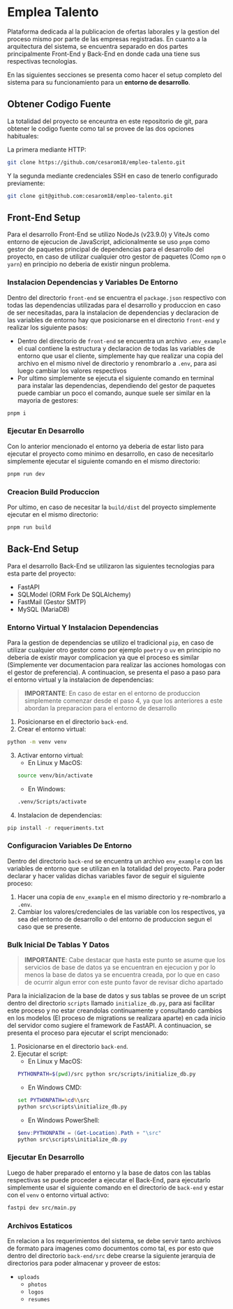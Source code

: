 # Emplea Talento
Plataforma dedicada al la publicacion de ofertas laborales y la gestion del proceso mismo por parte de las empresas registradas. En cuanto a la arquitectura del sistema, se encuentra separado en dos partes principalmente Front-End y Back-End en donde cada una tiene sus respectivas tecnologias.

En las siguientes secciones se presenta como hacer el setup completo del sistema para su funcionamiento para un **entorno de desarrollo**.

## Obtener Codigo Fuente
La totalidad del proyecto se enceuntra en este repositorio de git, para obtener le codigo fuente como tal se provee de las dos opciones habituales:

La primera mediante HTTP:
```sh
git clone https://github.com/cesarom18/empleo-talento.git
```

Y la segunda mediante credenciales SSH en caso de tenerlo configurado previamente:
```sh
git clone git@github.com:cesarom18/empleo-talento.git
```

## Front-End Setup
Para el desarrollo Front-End se utilizo NodeJs (v23.9.0) y ViteJs como entorno de ejecucion de JavaScript, adicionalmente se uso `pnpm` como gestor de paquetes principal de dependencias para el desarrollo del proyecto, en caso de utilizar cualquier otro gestor de paquetes (Como `npm` o `yarn`) en principio no deberia de existir ningun problema.

### Instalacion Dependencias y Variables De Entorno
Dentro del directorio `front-end` se encuentra el `package.json` respectivo con todas las dependencias utilizadas para el desarrollo y produccion en caso de ser necesitadas, para la instalacion de dependencias y declaracion de las variables de entorno hay que posicionarse en el directorio `front-end` y realizar los siguiente pasos:

- Dentro del directorio de  `front-end` se encuentra un archivo `.env_example` el cual contiene la estructura y declaracion de todas las variables de entorno que usar el cliente, simplemente hay que realizar una copia del archivo en el mismo nivel de directorio y renombrarlo a `.env`, para asi luego cambiar los valores respectivos
- Por ultimo simplemente se ejecuta el siguiente comando en terminal para instalar las dependencias, dependiendo del gestor de paquetes puede cambiar un poco el comando, aunque suele ser similar en la mayoria de gestores:

```sh
pnpm i
```

### Ejecutar En Desarrollo
Con lo anterior mencionado el entorno ya deberia de estar listo para ejecutar el proyecto como minimo en desarrollo, en caso de necesitarlo simplemente ejecutar el siguiente comando en el mismo directorio:

```sh
pnpm run dev
```

### Creacion Build Produccion
Por ultimo, en caso de necesitar la `build/dist` del proyecto simplemente ejecutar en el mismo directorio:

```sh
pnpm run build
```

## Back-End Setup
Para el desarrollo Back-End se utilizaron las siguientes tecnologias para esta parte del proyecto:
- FastAPI
- SQLModel (ORM Fork De SQLAlchemy)
- FastMail (Gestor SMTP)
- MySQL (MariaDB)

### Entorno Virtual Y Instalacion Dependencias
Para la gestion de dependencias se utilizo el tradicional `pip`, en caso de utilizar cualquier otro gestor como por ejemplo `poetry` o `uv` en principio no deberia de existir mayor complicacion ya que el proceso es similar (Simplemente ver documentacion para realizar las acciones homologas con el gestor de preferencia). A continuacion, se presenta el paso a paso para el entorno virtual y la instalacion de dependencias:

> **IMPORTANTE**: En caso de estar en el entorno de produccion simplemente comenzar desde el paso 4, ya que los anteriores a este abordan la preparacion para el entorno de desarrollo

1. Posicionarse en el directorio `back-end`.
2. Crear el entorno virtual:
```sh
python -m venv venv
```
3. Activar entorno virtual:
    - En Linux y MacOS:
    ```sh
    source venv/bin/activate
    ```
    - En Windows:
    ```sh
    .venv/Scripts/activate
    ```
4. Instalacion de dependencias:
```sh
pip install -r requeriments.txt
```

### Configuracion Variables De Entorno
Dentro del directorio `back-end` se encuentra un archivo `env_example` con las variables de entorno que se utilizan en la totalidad del proyecto. Para poder declarar y hacer validas dichas variables favor de seguir el siguiente proceso:

1. Hacer una copia de `env_example` en el mismo directorio y re-nombrarlo a `.env`.
2. Cambiar los valores/credenciales de las variable con los respectivos, ya sea del entorno de desarrollo o del entorno de produccion segun el caso que se presente.

### Bulk Inicial De Tablas Y Datos
> **IMPORTANTE**: Cabe destacar que hasta este punto se asume que los servicios de base de datos ya se encuentran en ejecucion y por lo menos la base de datos ya se encuentra creada, por lo que en caso de ocurrir algun error con este punto favor de revisar dicho apartado

Para la inicializacion de la base de datos y sus tablas se provee de un script dentro del directorio `scripts` llamado `initialize_db.py`, para asi facilitar este proceso y no estar creandolas continuamente y consultando cambios en los modelos (El proceso de migrations se realizara aparte) en cada inicio del servidor como sugiere el framework de FastAPI. A continuacion, se presenta el proceso para ejecutar el script mencionado:

1. Posicionarse en el directorio `back-end`.
2. Ejecutar el script:
    - En Linux y MacOS:
    ```sh
    PYTHONPATH=$(pwd)/src python src/scripts/initialize_db.py
    ```
    - En Windows CMD:
    ```cmd
    set PYTHONPATH=%cd%\src
    python src\scripts\initialize_db.py
    ```
    - En Windows PowerShell:
    ```powershell
    $env:PYTHONPATH = (Get-Location).Path + "\src"
    python src\scripts\initialize_db.py
    ```

### Ejecutar En Desarrollo
Luego de haber preparado el entorno y la base de datos con las tablas respectivas se puede proceder a ejecutar el Back-End, para ejecutarlo simplemente usar el siguiente comando en el directorio de `back-end` y estar con el `venv` o entorno virtual activo:
```sh
fastpi dev src/main.py
```

### Archivos Estaticos
En relacion a los requerimientos del sistema, se debe servir tanto archivos de formato para imagenes como documentos como tal, es por esto que dentro del directorio `back-end/src` debe crearse la siguiente jerarquia de directorios para poder almacenar y proveer de estos:

- `uploads`
    - `photos`
    - `logos`
    - `resumes`